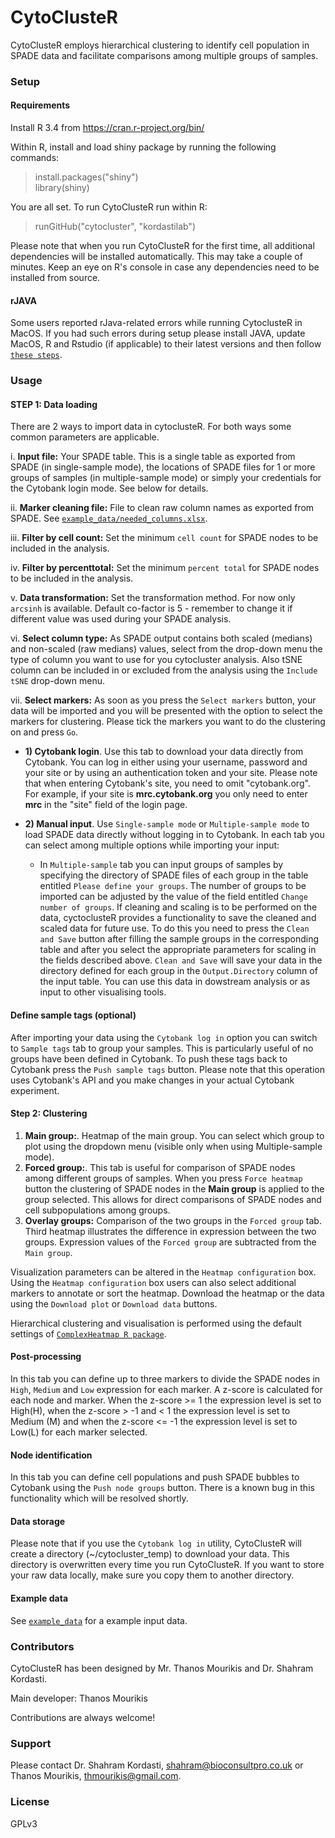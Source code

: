 # CytoClusteR #

CytoClusteR employs hierarchical clustering to identify cell population in SPADE data and facilitate comparisons among multiple groups of samples.

### Setup ###

#### Requirements ####

Install R 3.4 from https://cran.r-project.org/bin/

Within R, install and load shiny package by running the following commands:
> install.packages("shiny")  
> library(shiny)

You are all set. To run CytoClusteR run within R:
> runGitHub("cytocluster", "kordastilab")

Please note that when you run CytoClusteR for the first time, all additional dependencies will be installed automatically.
This may take a couple of minutes. Keep an eye on R's console in case any dependencies need to be installed from source.

#### rJAVA ####

Some users reported rJava-related errors while running CytoclusteR in MacOS. If you had such errors during setup please install JAVA, update MacOS, R and Rstudio (if applicable) to their latest versions and then follow [`these steps`](https://github.com/kordastilab/cytocluster/blob/master/docs/rJava.md).

### Usage ###

#### STEP 1: Data loading ####

There are 2 ways to import data in cytoclusteR. For both ways some common parameters are applicable.

i. **Input file:** Your SPADE table. This is a single table as exported from SPADE (in single-sample mode), the locations of SPADE files for 1 or more groups of samples (in multiple-sample mode) or simply your credentials for the Cytobank login mode. See below for details.

ii. **Marker cleaning file:** File to clean raw column names as exported from SPADE. See [`example_data/needed_columns.xlsx`](https://github.com/kordastilab/cytocluster/blob/master/example_data/needed_columns.xlsx).

iii. **Filter by cell count:** Set the minimum `cell count` for SPADE nodes to be included in the analysis.

iv. **Filter by percenttotal:** Set the minimum `percent total` for SPADE nodes to be included in the analysis.

v. **Data transformation:** Set the transformation method. For now only `arcsinh` is available. Default co-factor is 5 - remember to change it if different value was used during your SPADE analysis.

vi. **Select column type:** As SPADE output contains both scaled (medians) and non-scaled (raw medians) values, select from the drop-down menu the type of column you want to use for you cytocluster analysis. Also tSNE column can be included in or excluded from the analysis using the `Include tSNE` drop-down menu.

vii. **Select markers:** As soon as you press the `Select markers` button, your data will be imported and you will be presented with the option to select the markers for clustering. Please tick the markers you want to do the clustering on and press `Go`.

* **1) Cytobank login**. Use this tab to download your data directly from Cytobank. You can log in either using your username, password and your site or by using an authentication token and your site. Please note that when entering Cytobank's site, you need to omit "cytobank.org". For example, if your site is **mrc.cytobank.org** you only need to enter **mrc** in the "site" field of the login page.

* **2) Manual input**. Use `Single-sample mode` or `Multiple-sample mode` to load SPADE data directly without logging in to Cytobank. In each tab you can select among multiple options while importing your input:
       
    * In `Multiple-sample` tab you can input groups of samples by specifying the directory of SPADE files of each group in the table entitled `Please define your groups`. The number of groups to be imported can be adjusted by the value of the field entitled `Change number of groups`. If cleaning and scaling is to be performed on the data, cyctoclusteR provides a functionality to save the cleaned and scaled data for future use. To do this you need to press the `Clean and Save` button after filling the sample groups in the corresponding table and after you select the appropriate parameters for scaling in the fields described above. `Clean and Save` will save your data in the directory defined for each group in the `Output.Directory` column of the input table. You can use this data in dowstream analysis or as input to other visualising tools.

#### Define sample tags (optional) ####

After importing your data using the `Cytobank log in` option you can switch to `Sample tags` tab to group your samples. This is particularly useful of no groups have been defined in Cytobank. To push these tags back to Cytobank press the `Push sample tags` button. Please note that this operation uses Cytobank's API and you make changes in your actual Cytobank experiment.

#### Step 2: Clustering ####

1. **Main group:**. Heatmap of the main group. You can select which group to plot using the dropdown menu (visible only when using Multiple-sample mode).
2. **Forced group:**. This tab is useful for comparison of SPADE nodes among different groups of samples. When you press `Force heatmap` button the clustering of SPADE nodes in the **Main group** is applied to the group selected. This allows for direct comparisons of SPADE nodes and cell subpopulations among groups.
3. **Overlay groups:** Comparison of the two groups in the `Forced group` tab. Third heatmap illustrates the difference in expression between the two groups. Expression values of the `Forced group` are subtracted from the `Main group`.

Visualization parameters can be altered in the `Heatmap configuration` box. Using the `Heatmap configuration` box users can also select additional markers to annotate or sort the heatmap. Download the heatmap or the data using the `Download plot` or `Download data` buttons.

Hierarchical clustering and visualisation is performed using the default settings of [`ComplexHeatmap R package`](https://bioconductor.org/packages/release/bioc/html/ComplexHeatmap.html).

#### Post-processing ####

In this tab you can define up to three markers to divide the SPADE nodes in `High`, `Medium` and `Low` expression for each marker. A z-score is calculated for each node and marker. When the z-score >= 1 the expression level is set to High(H), when the z-score > -1 and < 1 the expression level is set to Medium (M) and when the z-score <= -1 the expression level is set to Low(L) for each marker selected.

#### Node identification ####

In this tab you can define cell populations and push SPADE bubbles to Cytobank using the `Push node groups` button. There is a known bug in this functionality which will be resolved shortly.

#### Data storage ####

Please note that if you use the `Cytobank log in` utility, CytoClusteR will create a directory (~/cytocluster_temp) to download your data. This directory is overwritten every time you run CytoClusteR. If you want to store your raw data locally, make sure you copy them to another directory.

#### Example data ####

See [`example_data`](https://github.com/kordastilab/cytocluster/tree/master/example_data) for a example input data.

### Contributors ###

CytoClusteR has been designed by Mr. Thanos Mourikis and Dr. Shahram Kordasti.

Main developer: Thanos Mourikis

Contributions are always welcome!

### Support ###

Please contact Dr. Shahram Kordasti, shahram@bioconsultpro.co.uk or Thanos Mourikis, thmourikis@gmail.com.

### License ###

GPLv3

